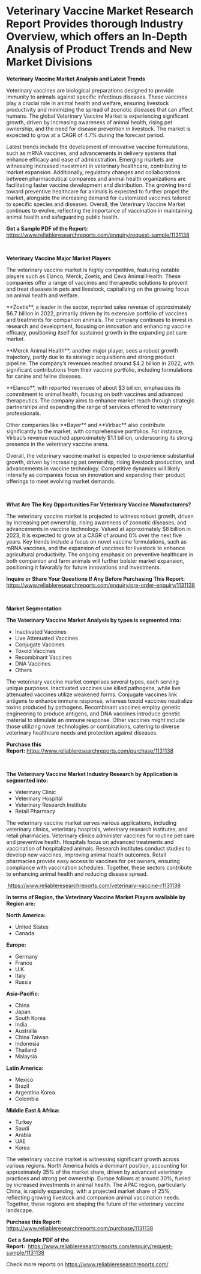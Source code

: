<p><h1>Veterinary Vaccine Market Research Report Provides thorough Industry Overview, which offers an In-Depth Analysis of Product Trends and New Market Divisions</h1></p><p><strong>Veterinary Vaccine Market Analysis and Latest Trends</strong></p>
<p><p>Veterinary vaccines are biological preparations designed to provide immunity to animals against specific infectious diseases. These vaccines play a crucial role in animal health and welfare, ensuring livestock productivity and minimizing the spread of zoonotic diseases that can affect humans. The global Veterinary Vaccine Market is experiencing significant growth, driven by increasing awareness of animal health, rising pet ownership, and the need for disease prevention in livestock. The market is expected to grow at a CAGR of 4.7% during the forecast period.</p><p>Latest trends include the development of innovative vaccine formulations, such as mRNA vaccines, and advancements in delivery systems that enhance efficacy and ease of administration. Emerging markets are witnessing increased investment in veterinary healthcare, contributing to market expansion. Additionally, regulatory changes and collaborations between pharmaceutical companies and animal health organizations are facilitating faster vaccine development and distribution. The growing trend toward preventive healthcare for animals is expected to further propel the market, alongside the increasing demand for customized vaccines tailored to specific species and diseases. Overall, the Veterinary Vaccine Market continues to evolve, reflecting the importance of vaccination in maintaining animal health and safeguarding public health.</p></p>
<p><strong>Get a Sample PDF of the Report:&nbsp;</strong> <a href="https://www.reliableresearchreports.com/enquiry/request-sample/1131138?utm_campaign=2938&utm_medium=2&utm_source=Github&utm_content=ia&utm_term=04032025&utm_id=veterinary-vaccine">https://www.reliableresearchreports.com/enquiry/request-sample/1131138</a></p>
<p>&nbsp;</p>
<p><strong>Veterinary Vaccine Major Market Players</strong></p>
<p><p>The veterinary vaccine market is highly competitive, featuring notable players such as Elanco, Merck, Zoetis, and Ceva Animal Health. These companies offer a range of vaccines and therapeutic solutions to prevent and treat diseases in pets and livestock, capitalizing on the growing focus on animal health and welfare.</p><p>**Zoetis**, a leader in the sector, reported sales revenue of approximately $6.7 billion in 2022, primarily driven by its extensive portfolio of vaccines and treatments for companion animals. The company continues to invest in research and development, focusing on innovation and enhancing vaccine efficacy, positioning itself for sustained growth in the expanding pet care market.</p><p>**Merck Animal Health**, another major player, sees a robust growth trajectory, partly due to its strategic acquisitions and strong product pipeline. The company’s revenues reached around $4.2 billion in 2022, with significant contributions from their vaccine portfolio, including formulations for canine and feline diseases.</p><p>**Elanco**, with reported revenues of about $3 billion, emphasizes its commitment to animal health, focusing on both vaccines and advanced therapeutics. The company aims to enhance market reach through strategic partnerships and expanding the range of services offered to veterinary professionals.</p><p>Other companies like **Bayer** and **Virbac** also contribute significantly to the market, with comprehensive portfolios. For instance, Virbac’s revenue reached approximately $1.1 billion, underscoring its strong presence in the veterinary vaccine arena.</p><p>Overall, the veterinary vaccine market is expected to experience substantial growth, driven by increasing pet ownership, rising livestock production, and advancements in vaccine technology. Competitive dynamics will likely intensify as companies focus on innovation and expanding their product offerings to meet evolving market demands.</p></p>
<p>&nbsp;</p>
<p><strong>What Are The Key Opportunities For Veterinary Vaccine Manufacturers?</strong></p>
<p><p>The veterinary vaccine market is projected to witness robust growth, driven by increasing pet ownership, rising awareness of zoonotic diseases, and advancements in vaccine technology. Valued at approximately $8 billion in 2023, it is expected to grow at a CAGR of around 6% over the next five years. Key trends include a focus on novel vaccine formulations, such as mRNA vaccines, and the expansion of vaccines for livestock to enhance agricultural productivity. The ongoing emphasis on preventive healthcare in both companion and farm animals will further bolster market expansion, positioning it favorably for future innovations and investments.</p></p>
<p><strong>Inquire or Share Your Questions If Any Before Purchasing This Report:</strong> <a href="https://www.reliableresearchreports.com/enquiry/pre-order-enquiry/1131138?utm_campaign=2938&utm_medium=2&utm_source=Github&utm_content=ia&utm_term=04032025&utm_id=veterinary-vaccine">https://www.reliableresearchreports.com/enquiry/pre-order-enquiry/1131138</a></p>
<p>&nbsp;</p>
<p><strong>Market Segmentation</strong></p>
<p><strong>The Veterinary Vaccine Market Analysis by types is segmented into:</strong></p>
<p><ul><li>Inactivated Vaccines</li><li>Live Attenuated Vaccines</li><li>Conjugate Vaccines</li><li>Toxoid Vaccines</li><li>Recombinant Vaccines</li><li>DNA Vaccines</li><li>Others</li></ul></p>
<p><p>The veterinary vaccine market comprises several types, each serving unique purposes. Inactivated vaccines use killed pathogens, while live attenuated vaccines utilize weakened forms. Conjugate vaccines link antigens to enhance immune response, whereas toxoid vaccines neutralize toxins produced by pathogens. Recombinant vaccines employ genetic engineering to produce antigens, and DNA vaccines introduce genetic material to stimulate an immune response. Other vaccines might include those utilizing novel technologies or combinations, catering to diverse veterinary healthcare needs and protection against diseases.</p></p>
<p><strong>Purchase this Report:&nbsp;</strong><a href="https://www.reliableresearchreports.com/purchase/1131138?utm_campaign=2938&utm_medium=2&utm_source=Github&utm_content=ia&utm_term=04032025&utm_id=veterinary-vaccine">https://www.reliableresearchreports.com/purchase/1131138</a></p>
<p>&nbsp;</p>
<p><strong>The Veterinary Vaccine Market Industry Research by Application is segmented into:</strong></p>
<p><ul><li>Veterinary Clinic</li><li>Veterinary Hospital</li><li>Veterinary Research Institute</li><li>Retail Pharmacy</li></ul></p>
<p><p>The veterinary vaccine market serves various applications, including veterinary clinics, veterinary hospitals, veterinary research institutes, and retail pharmacies. Veterinary clinics administer vaccines for routine pet care and preventive health. Hospitals focus on advanced treatments and vaccination of hospitalized animals. Research institutes conduct studies to develop new vaccines, improving animal health outcomes. Retail pharmacies provide easy access to vaccines for pet owners, ensuring compliance with vaccination schedules. Together, these sectors contribute to enhancing animal health and reducing disease spread.</p></p>
<p><a href="https://www.reliableresearchreports.com/veterinary-vaccine-r1131138?utm_campaign=2938&utm_medium=2&utm_source=Github&utm_content=ia&utm_term=04032025&utm_id=veterinary-vaccine">&nbsp;https://www.reliableresearchreports.com/veterinary-vaccine-r1131138</a></p>
<p><strong>In terms of Region, the Veterinary Vaccine Market Players available by Region are:</strong></p>
<p>
    <p> <strong> North America: </strong>
        <ul>
            <li>United States</li>
            <li>Canada</li>
        </ul>
        </p> 
    <p> <strong> Europe: </strong>
        <ul>
            <li>Germany</li>
            <li>France</li>
            <li>U.K.</li>
            <li>Italy</li>
            <li>Russia</li>
        </ul>
        </p> 
    <p> <strong> Asia-Pacific: </strong>
        <ul>
            <li>China</li>
            <li>Japan</li>
            <li>South Korea</li>
            <li>India</li>
            <li>Australia</li>
            <li>China Taiwan</li>
            <li>Indonesia</li>
            <li>Thailand</li>
            <li>Malaysia</li>
        </ul>
        </p> 
    <p> <strong> Latin America: </strong>
        <ul>
            <li>Mexico</li>
            <li>Brazil</li>
            <li>Argentina Korea</li>
            <li>Colombia</li>
        </ul>
        </p> 
    <p> <strong> Middle East & Africa: </strong>
        <ul>
            <li>Turkey</li>
            <li>Saudi</li>
            <li>Arabia</li>
            <li>UAE</li>
            <li>Korea</li>
        </ul>
    </p>
    </p>
<p><p>The veterinary vaccine market is witnessing significant growth across various regions. North America holds a dominant position, accounting for approximately 35% of the market share, driven by advanced veterinary practices and strong pet ownership. Europe follows at around 30%, fueled by increased investments in animal health. The APAC region, particularly China, is rapidly expanding, with a projected market share of 25%, reflecting growing livestock and companion animal vaccination needs. Together, these regions are shaping the future of the veterinary vaccine landscape.</p></p>
<p><strong>Purchase this Report: </strong><a href="https://www.reliableresearchreports.com/purchase/1131138?utm_campaign=2938&utm_medium=2&utm_source=Github&utm_content=ia&utm_term=04032025&utm_id=veterinary-vaccine">https://www.reliableresearchreports.com/purchase/1131138</a></p>
<p>&nbsp;<strong>Get a Sample PDF of the Report:&nbsp;&nbsp;</strong><a href="https://www.reliableresearchreports.com/enquiry/request-sample/1131138?utm_campaign=2938&utm_medium=2&utm_source=Github&utm_content=ia&utm_term=04032025&utm_id=veterinary-vaccine">https://www.reliableresearchreports.com/enquiry/request-sample/1131138</a></p>
<p><strong></strong></p>
<p>Check more reports on <a href="https://www.reliableresearchreports.com/?utm_campaign=2938&utm_medium=2&utm_source=Github&utm_content=ia&utm_term=04032025&utm_id=veterinary-vaccine">https://www.reliableresearchreports.com/</a></p>